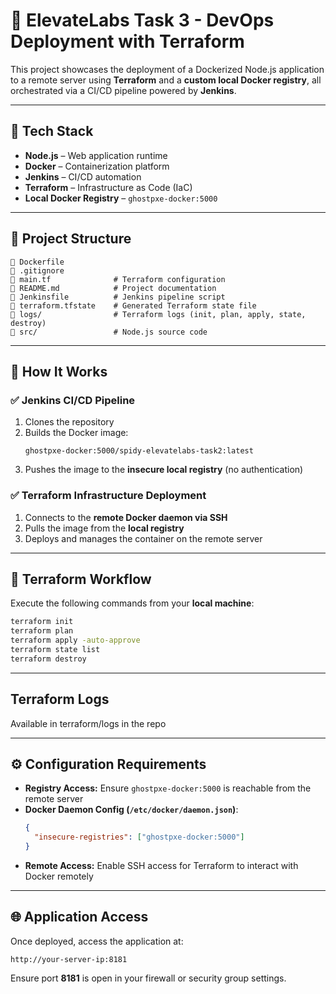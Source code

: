 # 🚀 ElevateLabs Task 3 - DevOps Deployment with Terraform

This project showcases the deployment of a Dockerized Node.js application to a remote server using **Terraform** and a **custom local Docker registry**, all orchestrated via a CI/CD pipeline powered by **Jenkins**.

---

## 📆 Tech Stack

- **Node.js** – Web application runtime
- **Docker** – Containerization platform
- **Jenkins** – CI/CD automation
- **Terraform** – Infrastructure as Code (IaC)
- **Local Docker Registry** – `ghostpxe-docker:5000`

---

## 📁 Project Structure

```
🔹 Dockerfile
🔹 .gitignore
🔹 main.tf              # Terraform configuration
🔹 README.md            # Project documentation
🔹 Jenkinsfile          # Jenkins pipeline script
🔹 terraform.tfstate    # Generated Terraform state file
🔹 logs/                # Terraform logs (init, plan, apply, state, destroy)
🔹 src/                 # Node.js source code
```

---

## 🚦 How It Works

### ✅ Jenkins CI/CD Pipeline

1. Clones the repository
2. Builds the Docker image:
   ```
   ghostpxe-docker:5000/spidy-elevatelabs-task2:latest
   ```
3. Pushes the image to the **insecure local registry** (no authentication)

### ✅ Terraform Infrastructure Deployment

1. Connects to the **remote Docker daemon via SSH**
2. Pulls the image from the **local registry**
3. Deploys and manages the container on the remote server

---

## 📜 Terraform Workflow

Execute the following commands from your **local machine**:

```bash
terraform init
terraform plan
terraform apply -auto-approve
terraform state list
terraform destroy
```

---

## Terraform Logs

Available in terraform/logs in the repo

---

## ⚙️ Configuration Requirements

- **Registry Access:** Ensure `ghostpxe-docker:5000` is reachable from the remote server
- **Docker Daemon Config (********`/etc/docker/daemon.json`********)**:
  ```json
  {
    "insecure-registries": ["ghostpxe-docker:5000"]
  }
  ```
- **Remote Access:** Enable SSH access for Terraform to interact with Docker remotely

---

## 🌐 Application Access

Once deployed, access the application at:

```
http://your-server-ip:8181
```

Ensure port **8181** is open in your firewall or security group settings.


